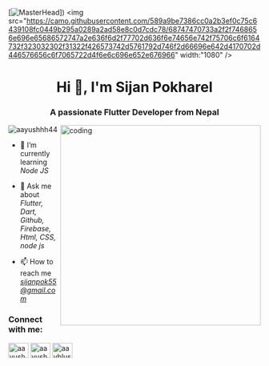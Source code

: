 [![MasterHead](
)])
<img src="https://camo.githubusercontent.com/589a9be7386cc0a2b3ef0c75c6439108fc0449b295a0289a2ad58e8c0d7cdc78/68747470733a2f2f7468656e696e65686572747a2e636f6d2f77702d636f6e74656e742f75706c6f6164732f323032302f31322f426573742d5761792d746f2d66696e642d4170702d446576656c6f7065722d4f6e6c696e652e676966" width:"1080" />
<h1 align="center">Hi 👋, I'm Sijan Pokharel</h1>
<h3 align="center">A passionate Flutter Developer from Nepal</h3>
<img align="right" alt="coding" width="400" src="https://cdn.dribbble.com/users/941326/screenshots/8977728/media/d8d87cc990182d7dcafbde71fdf1d02b.gif">

<p align="left"> <img src="https://komarev.com/ghpvc/?username=aayushhh44&label=Profile%20views&color=0e75b6&style=flat" alt="aayushhh44" /> </p>

- 🌱 I’m currently learning *Node JS*

- 💬 Ask me about *Flutter, Dart, Github, Firebase, Html, CSS, node js*

- 📫 How to reach me *sijanpok55@gmail.com*

<h3 align="left">Connect with me:</h3>
<p align="left">
<a href="https://www.linkedin.com/in/sijan-pokharel-80ab1a193/" target="blank"><img align="center" src="https://raw.githubusercontent.com/rahuldkjain/github-profile-readme-generator/master/src/images/icons/Social/linked-in-alt.svg" alt="aayush-poudel-915007223" height="30" width="40" /></a>
<a href="/" target="blank"><img align="center" src="https://raw.githubusercontent.com/rahuldkjain/github-profile-readme-generator/master/src/images/icons/Social/facebook.svg" alt="aayush4444" height="30" width="40" /></a>
<a href="https://www.instagram.com/sznpok/" target="blank"><img align="center" src="https://raw.githubusercontent.com/rahuldkjain/github-profile-readme-generator/master/src/images/icons/Social/instagram.svg" alt="aayblush" height="30" width="40" /></a>
</p>

